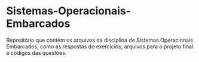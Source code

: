 # Sistemas-Operacionais-Embarcados
Repositório que contém os arquivos  da disciplina de Sistemas Operacionais Embarcados, como as respostas do exercícios, arquivos para o projeto final e códigos das questões.

